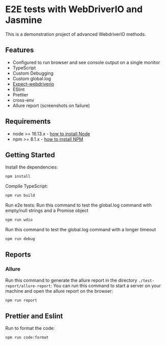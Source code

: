 # E2E tests with WebDriverIO and Jasmine


This is a demonstration project of advanced WebdriverIO methods.  
## Features
-   Configured to run browser and see console output on a single monitor 
-   TypeScript
-   Custom Debugging
-   Custom global.log
-   [Expect-webdriverio](https://github.com/webdriverio/expect-webdriverio)
-   ESlint
-   Prettier
-   cross-env 
-   Allure report (screenshots on failure)

## Requirements

-   node >= 16.13.x - [how to install Node](https://nodejs.org/en/download/)
-   npm >= 8.1.x - [how to install NPM](https://www.npmjs.com/get-npm)

## Getting Started

Install the dependencies:

```bash
npm install
```

Compile TypeScript:
```bash
npm run build
```

Run e2e tests:
Run this command to test the global.log command with empty/null strings and a Promise object 
```bash
npm run wdio
```

Run this command to test the global.log command with a longer timeout 
```bash
npm run debug
```


## Reports
### Allure
Run this command to generate the allure report in the directory `./test-report/allure-report`:
You can run this command to start a server on your machine and open the allure report on the browser:
```bash
npm run report
```

## Prettier and Eslint
Run to format the code:
```bash
npm run code:format
```